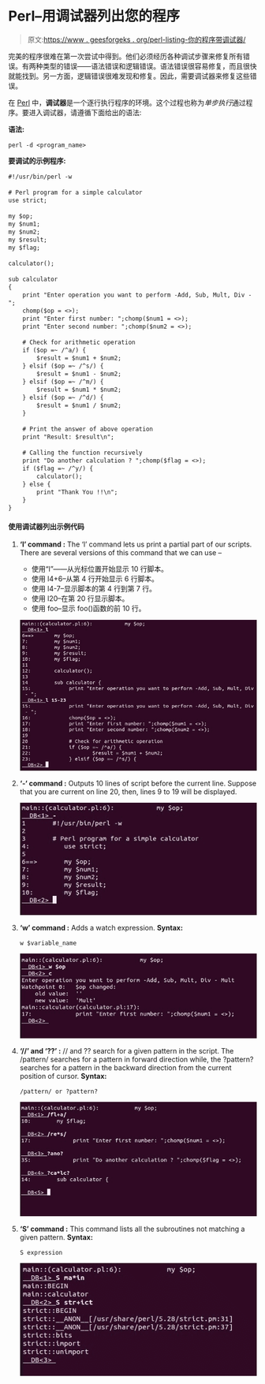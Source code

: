 # Perl–用调试器列出您的程序

> 原文:[https://www . geesforgeks . org/perl-listing-你的程序带调试器/](https://www.geeksforgeeks.org/perl-listing-your-program-with-a-debugger/)

完美的程序很难在第一次尝试中得到。他们必须经历各种调试步骤来修复所有错误。有两种类型的错误——语法错误和逻辑错误。语法错误很容易修复，而且很快就能找到。另一方面，逻辑错误很难发现和修复。因此，需要调试器来修复这些错误。

在 [Perl](https://www.geeksforgeeks.org/introduction-to-perl/) 中，**调试器**是一个逐行执行程序的环境。这个过程也称为*单步执行*通过程序。要进入调试器，请遵循下面给出的语法:

**语法:**

```
perl -d <program_name>
```

**要调试的示例程序:**

```
#!/usr/bin/perl -w

# Perl program for a simple calculator
use strict;

my $op;
my $num1;
my $num2;
my $result;
my $flag;

calculator();

sub calculator 
{
    print "Enter operation you want to perform -Add, Sub, Mult, Div - ";
    chomp($op = <>);
    print "Enter first number: ";chomp($num1 = <>);
    print "Enter second number: ";chomp($num2 = <>);

    # Check for arithmetic operation
    if ($op =~ /^a/) {
        $result = $num1 + $num2;
    } elsif ($op =~ /^s/) {
        $result = $num1 - $num2;
    } elsif ($op =~ /^m/) {
        $result = $num1 * $num2;
    } elsif ($op =~ /^d/) {
        $result = $num1 / $num2;
    }

    # Print the answer of above operation
    print "Result: $result\n";

    # Calling the function recursively
    print "Do another calculation ? ";chomp($flag = <>);
    if ($flag =~ /^y/) {
        calculator();
    } else {
        print "Thank You !!\n";
    }
}
```

#### 使用调试器列出示例代码

1.  **‘l’ command :**
    The ‘l’ command lets us print a partial part of our scripts. There are several versions of this command that we can use –

    *   使用“l”——从光标位置开始显示 10 行脚本。
    *   使用 l4+6–从第 4 行开始显示 6 行脚本。
    *   使用 l4-7–显示脚本的第 4 行到第 7 行。
    *   使用 l20–在第 20 行显示脚本。
    *   使用 foo–显示 foo()函数的前 10 行。

    ![](img/20c668e90b2213eb54f75d7e0867b304.png)

2.  **‘-‘ command :**
    Outputs 10 lines of script before the current line. Suppose that you are current on line 20, then, lines 9 to 19 will be displayed.

    ![](img/30eece9723f7a2910cad8642953e4c11.png)

3.  **‘w’ command :**
    Adds a watch expression.
    **Syntax:**

    ```
    w $variable_name
    ```

    ![](img/e017814afe6629b4a718ef154e359f3e.png)

4.  **‘//’ and ‘??’ :**
    // and ?? search for a given pattern in the script. The /pattern/ searches for a pattern in forward direction while, the ?pattern? searches for a pattern in the backward direction from the current position of cursor.
    **Syntax:**

    ```
    /pattern/ or ?pattern?
    ```

    ![](img/26b94248bb6be84003c1f901a1ba8815.png)

5.  **‘S’ command :**
    This command lists all the subroutines not matching a given pattern.
    **Syntax:**

    ```
    S expression 
    ```

    ![](img/e438d6abc849025ac11b0bc41c7a82a5.png)